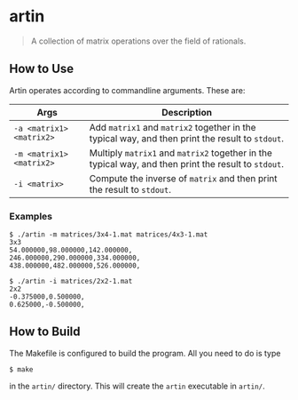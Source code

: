 # artin
> A collection of matrix operations over the field of rationals.

## How to Use

Artin operates according to commandline arguments. These are:

| Args | Description |
| ------- | -------- |
| `-a <matrix1> <matrix2>` | Add `matrix1` and `matrix2` together in the typical way, and then print the result to `stdout`.|
| `-m <matrix1> <matrix2>` | Multiply `matrix1` and `matrix2` together in the typical way, and then print the result to `stdout`.|
| `-i <matrix>` | Compute the inverse of `matrix` and then print the result to `stdout`. |

### Examples
```
$ ./artin -m matrices/3x4-1.mat matrices/4x3-1.mat 
3x3
54.000000,98.000000,142.000000,
246.000000,290.000000,334.000000,
438.000000,482.000000,526.000000,
```
```
$ ./artin -i matrices/2x2-1.mat
2x2
-0.375000,0.500000,
0.625000,-0.500000,
```

## How to Build
The Makefile is configured to build the program. All you need to do is type
```shell script
$ make
```
in the `artin/` directory. This will create the `artin` executable in `artin/`.
